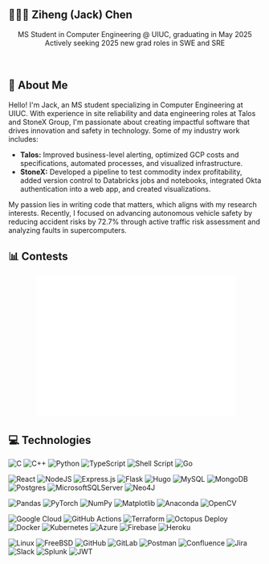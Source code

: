 ## 👨🏻‍💻 Ziheng (Jack) Chen
<p align="center">
MS Student in Computer Engineering @ UIUC, graduating in May 2025 <br>
Actively seeking 2025 new grad roles in SWE and SRE <br><br>
  <a href="https://www.linkedin.com/in/zihengjackchen/" target="_blank"><img alt="" src="https://img.shields.io/badge/LinkedIn-0077B5?style=for-the-badge&logo=linkedin&logoColor=white" style="vertical-align:center" /></a>
  <a href="https://zihengjackchen.com/" target="_blank"><img alt="" src="https://img.shields.io/badge/Portfolio-255E63?style=for-the-badge&logo=About.me&logoColor=white" style="vertical-align:center" /></a>
  <a href="https://leetcode.com/zihengjackchen" target="_blank"><img alt="" src="https://img.shields.io/badge/-LeetCode-FFA116?style=for-the-badge&logo=LeetCode&logoColor=black" style="vertical-align:center" /></a>
  <a href="https://codeforces.com/profile/GodstaffJax" target="_blank"><img alt="" src="https://img.shields.io/badge/Codeforces-445f9d?style=for-the-badge&logo=Codeforces&logoColor=white" style="vertical-align:center" /></a>
</p>

## 💫 About Me
<p>
  Hello! I'm Jack, an MS student specializing in Computer Engineering at UIUC. With experience in site reliability and data engineering roles at Talos and StoneX Group, I'm passionate about creating impactful software that drives innovation and safety in technology.
  Some of my industry work includes:
  <ul>
    <li><strong>Talos:</strong> Improved business-level alerting, optimized GCP costs and specifications, automated processes, and visualized infrastructure.</li>
    <li><strong>StoneX:</strong> Developed a pipeline to test commodity index profitability, added version control to Databricks jobs and notebooks, integrated Okta authentication into a web app, and created visualizations.</li>
  </ul>
  My passion lies in writing code that matters, which aligns with my research interests. Recently, I focused on advancing autonomous vehicle safety by reducing accident risks by 72.7% through active traffic risk assessment and analyzing faults in supercomputers.
</p>

## 📊 Contests
<p align="center">
  <a href="https://leetcode.com/zihengjackchen" target="_blank"><img height="273em" alt="" src="https://leetcard.jacoblin.cool/zihengjackchen?theme=nord&font=PT%20Mono&ext=contest" style="vertical-align:center" /></a>
  <a href="https://codeforces.com/profile/GodstaffJax" target="_blank"><img height="280em" alt="" src="https://raw.githubusercontent.com/zihengjackchen/cf-stats/main/output/light_card.svg#gh-dark-mode-only" style="vertical-align:center" /></a>
</p>

## 💻 Technologies
![C](https://img.shields.io/badge/c-%2300599C.svg?style=for-the-badge&logo=c&logoColor=white) 
![C++](https://img.shields.io/badge/c++-%2300599C.svg?style=for-the-badge&logo=c%2B%2B&logoColor=white) 
![Python](https://img.shields.io/badge/python-3670A0?style=for-the-badge&logo=python&logoColor=ffdd54) 
![TypeScript](https://img.shields.io/badge/typescript-%23007ACC.svg?style=for-the-badge&logo=typescript&logoColor=white) 
![Shell Script](https://img.shields.io/badge/shell_script-%23121011.svg?style=for-the-badge&logo=gnu-bash&logoColor=white) 
![Go](https://img.shields.io/badge/go-%2300ADD8.svg?style=for-the-badge&logo=go&logoColor=white)

![React](https://img.shields.io/badge/react-%2320232a.svg?style=for-the-badge&logo=react&logoColor=%2361DAFB) 
![NodeJS](https://img.shields.io/badge/node.js-6DA55F?style=for-the-badge&logo=node.js&logoColor=white) 
![Express.js](https://img.shields.io/badge/express.js-%23404d59.svg?style=for-the-badge&logo=express&logoColor=%2361DAFB) 
![Flask](https://img.shields.io/badge/flask-%23000.svg?style=for-the-badge&logo=flask&logoColor=white) 
![Hugo](https://img.shields.io/badge/Hugo-black.svg?style=for-the-badge&logo=Hugo)
![MySQL](https://img.shields.io/badge/mysql-4479A1.svg?style=for-the-badge&logo=mysql&logoColor=white) 
![MongoDB](https://img.shields.io/badge/MongoDB-%234ea94b.svg?style=for-the-badge&logo=mongodb&logoColor=white) 
![Postgres](https://img.shields.io/badge/postgres-%23316192.svg?style=for-the-badge&logo=postgresql&logoColor=white) 
![MicrosoftSQLServer](https://img.shields.io/badge/Microsoft%20SQL%20Server-CC2927?style=for-the-badge&logo=microsoft%20sql%20server&logoColor=white) 
![Neo4J](https://img.shields.io/badge/Neo4j-008CC1?style=for-the-badge&logo=neo4j&logoColor=white)

![Pandas](https://img.shields.io/badge/pandas-%23150458.svg?style=for-the-badge&logo=pandas&logoColor=white) 
![PyTorch](https://img.shields.io/badge/PyTorch-%23EE4C2C.svg?style=for-the-badge&logo=PyTorch&logoColor=white) 
![NumPy](https://img.shields.io/badge/numpy-%23013243.svg?style=for-the-badge&logo=numpy&logoColor=white) 
![Matplotlib](https://img.shields.io/badge/Matplotlib-%23ffffff.svg?style=for-the-badge&logo=Matplotlib&logoColor=black) 
![Anaconda](https://img.shields.io/badge/Anaconda-%2344A833.svg?style=for-the-badge&logo=anaconda&logoColor=white)
![OpenCV](https://img.shields.io/badge/opencv-%23white.svg?style=for-the-badge&logo=opencv&logoColor=white) 

![Google Cloud](https://img.shields.io/badge/GoogleCloud-%234285F4.svg?style=for-the-badge&logo=google-cloud&logoColor=white) 
![GitHub Actions](https://img.shields.io/badge/github%20actions-%232671E5.svg?style=for-the-badge&logo=githubactions&logoColor=white) 
![Terraform](https://img.shields.io/badge/terraform-%235835CC.svg?style=for-the-badge&logo=terraform&logoColor=white)
![Octopus Deploy](https://img.shields.io/badge/octopus%20deploy-0D80D8?style=for-the-badge&logo=octopusdeploy&logoColor=white) 
![Docker](https://img.shields.io/badge/docker-%230db7ed.svg?style=for-the-badge&logo=docker&logoColor=white) 
![Kubernetes](https://img.shields.io/badge/kubernetes-%23326ce5.svg?style=for-the-badge&logo=kubernetes&logoColor=white) 
![Azure](https://img.shields.io/badge/azure-%230072C6.svg?style=for-the-badge&logo=microsoftazure&logoColor=white) 
![Firebase](https://img.shields.io/badge/firebase-%23039BE5.svg?style=for-the-badge&logo=firebase) 
![Heroku](https://img.shields.io/badge/heroku-%23430098.svg?style=for-the-badge&logo=heroku&logoColor=white) 

![Linux](https://img.shields.io/badge/Linux-FCC624?style=for-the-badge&logo=linux&logoColor=black)
![FreeBSD](https://img.shields.io/badge/-FreeBSD-%23870000?style=for-the-badge&logo=freebsd&logoColor=white)
![GitHub](https://img.shields.io/badge/github-%23121011.svg?style=for-the-badge&logo=github&logoColor=white) 
![GitLab](https://img.shields.io/badge/gitlab-%23181717.svg?style=for-the-badge&logo=gitlab&logoColor=white) 
![Postman](https://img.shields.io/badge/Postman-FF6C37?style=for-the-badge&logo=postman&logoColor=white) 
![Confluence](https://img.shields.io/badge/confluence-%23172BF4.svg?style=for-the-badge&logo=confluence&logoColor=white) 
![Jira](https://img.shields.io/badge/jira-%230A0FFF.svg?style=for-the-badge&logo=jira&logoColor=white) 
![Slack](https://img.shields.io/badge/Slack-4A154B?style=for-the-badge&logo=slack&logoColor=white)
![Splunk](https://img.shields.io/badge/splunk-%23000000.svg?style=for-the-badge&logo=splunk&logoColor=white) 
![JWT](https://img.shields.io/badge/JWT-black?style=for-the-badge&logo=JSON%20web%20tokens)
